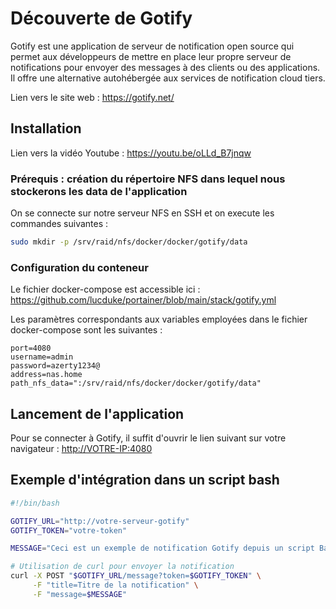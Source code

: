 # Découverte de Gotify

Gotify est une application de serveur de notification open source qui permet aux développeurs de mettre en place leur propre serveur de notifications pour envoyer des messages à des clients ou des applications. Il offre une alternative autohébergée aux services de notification cloud tiers.

Lien vers le site web : <https://gotify.net/>

## Installation

Lien vers la vidéo Youtube : <https://youtu.be/oLLd_B7jnqw>

### Prérequis : création du répertoire NFS dans lequel nous stockerons les data de l'application

On se connecte sur notre serveur NFS en SSH et on execute les commandes suivantes :

```bash
sudo mkdir -p /srv/raid/nfs/docker/docker/gotify/data
```

### Configuration du conteneur

Le fichier docker-compose est accessible ici : <https://github.com/lucduke/portainer/blob/main/stack/gotify.yml>

Les paramètres correspondants aux variables employées dans le fichier docker-compose sont les suivantes :

```env
port=4080
username=admin
password=azerty1234@
address=nas.home
path_nfs_data=":/srv/raid/nfs/docker/docker/gotify/data"
```

## Lancement de l'application

Pour se connecter à Gotify, il suffit d'ouvrir le lien suivant sur votre navigateur : <http://VOTRE-IP:4080>

## Exemple d'intégration dans un script bash

```bash
#!/bin/bash

GOTIFY_URL="http://votre-serveur-gotify"
GOTIFY_TOKEN="votre-token"

MESSAGE="Ceci est un exemple de notification Gotify depuis un script Bash."

# Utilisation de curl pour envoyer la notification
curl -X POST "$GOTIFY_URL/message?token=$GOTIFY_TOKEN" \
     -F "title=Titre de la notification" \
     -F "message=$MESSAGE"
```
